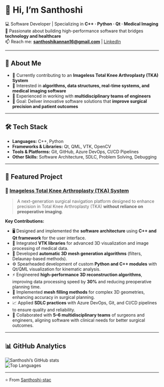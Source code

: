 # 👋 Hi, I’m Santhoshi  

💻 Software Developer | Specializing in **C++ · Python · Qt · Medical Imaging**  
🌱 Passionate about building high-performance software that bridges **technology and healthcare**  
📫 Reach me: **santhoshikannan16@gmail.com** | [LinkedIn](https://www.linkedin.com/in/santhoshik16/)  

---

## 🚀 About Me  
- 🔭 Currently contributing to an **Imageless Total Knee Arthroplasty (TKA) System**  
- 🧩 Interested in **algorithms, data structures, real-time systems, and medical imaging software**  
- 🤝 Experienced in working with **multidisciplinary teams of engineers**  
- 🎯 Goal: Deliver innovative software solutions that **improve surgical precision and patient outcomes**  

---

## 🛠️ Tech Stack  
- **Languages:** C++, Python  
- **Frameworks & Libraries:** Qt, QML, VTK, OpenCV  
- **Tools & Platforms:** Git, GitHub, Azure DevOps, CI/CD Pipelines  
- **Other Skills:** Software Architecture, SDLC, Problem Solving, Debugging  

---

## 📂 Featured Project  

### 🔹 [Imageless Total Knee Arthroplasty (TKA) System](https://github.com/Santhoshi-stac/TKA)  
> A next-generation surgical navigation platform designed to enhance precision in Total Knee Arthroplasty (TKA) **without reliance on preoperative imaging**.  

**Key Contributions:**  
- 🖥️ Designed and implemented the **software architecture** using **C++ and Qt framework** for the user interface.  
- 🎨 Integrated **VTK libraries** for advanced 3D visualization and image processing of medical data.  
- 🧮 Developed **automatic 3D mesh generation algorithms** (filters, Delaunay-based methods).  
- ⚙️ Spearheaded development of custom **Python and C++ modules** with Qt/QML visualization for kinematic analysis.  
- ⚡ Engineered **high-performance 3D reconstruction algorithms**, improving data processing speed by **30%** and reducing preoperative planning time.  
- 🔧 Implemented **mesh filling methods** for complex 3D geometries, enhancing accuracy in surgical planning.  
- 📈 Applied **SDLC practices** with Azure DevOps, Git, and CI/CD pipelines to ensure quality and reliability.  
- 👥 Collaborated with **5–6 multidisciplinary teams** of surgeons and engineers, aligning software with clinical needs for better surgical outcomes.  

---

## 📊 GitHub Analytics  
![Santhoshi’s GitHub stats](https://github-readme-stats.vercel.app/api?username=Santhoshi-stac&show_icons=true&theme=tokyonight)  
![Top Languages](https://github-readme-stats.vercel.app/api/top-langs/?username=Santhoshi-stac&layout=compact&theme=tokyonight)  

---

⭐️ From [Santhoshi-stac](https://github.com/Santhoshi-stac)  
